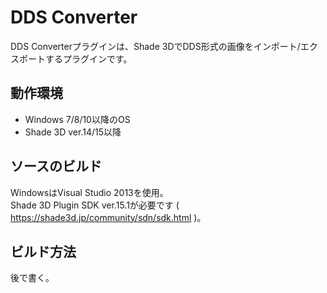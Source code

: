 # DDS Converter
DDS Converterプラグインは、Shade 3DでDDS形式の画像をインポート/エクスポートするプラグインです。

## 動作環境

* Windows 7/8/10以降のOS
* Shade 3D ver.14/15以降

## ソースのビルド

WindowsはVisual Studio 2013を使用。  
Shade 3D Plugin SDK ver.15.1が必要です ( https://shade3d.jp/community/sdn/sdk.html )。  

## ビルド方法

後で書く。



